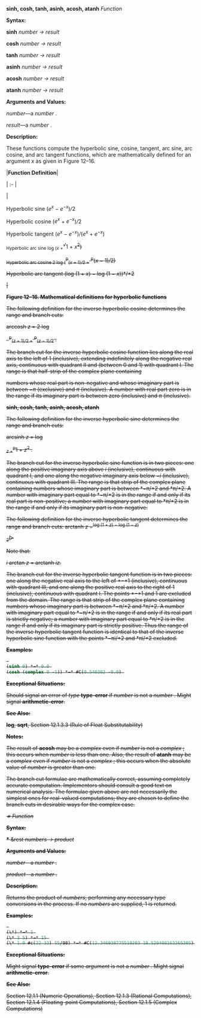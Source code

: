 **sinh, cosh, tanh, asinh, acosh, atanh** *Function* 



**Syntax:** 



**sinh** *number → result* 



**cosh** *number → result* 



**tanh** *number → result* 



**asinh** *number → result* 



**acosh** *number → result* 



**atanh** *number → result* 



**Arguments and Values:** 



*number*—a *number* . 



*result*—a *number* . 



**Description:** 



These functions compute the hyperbolic sine, cosine, tangent, arc sine, arc cosine, and arc tangent functions, which are mathematically defined for an argument *x* as given in Figure 12–16. 



|**Function Definition**|

| :- |

|<p>Hyperbolic sine (<i>e<sup>x</sup> − e<sup>−x</sup></i>)<i>/</i>2 </p><p>Hyperbolic cosine (<i>e<sup>x</sup></i> + <i>e<sup>−x</sup></i>)<i>/</i>2 </p><p>Hyperbolic tangent (<i>e<sup>x</sup> − e<sup>−x</sup></i>)<i>/</i>(<i>e<sup>x</sup></i> + <i>e<sup>−x</sup></i>) </p><p><sub>Hyperbolic arc sine log (<i>x</i> +</sub><i><sup>√</sup></i>1 + <i>x</i><s><sup>2</sup>) </p><p><sub>Hyperbolic arc cosine 2 log (</sub><sup>p</sup><sub>(<i>x</i> + 1)<i>/</i>2 +</sub> <sup>p</sup>(<i>x −</i> 1)<i>/</i>2) </p><p>Hyperbolic arc tangent (log (1 + *x*) *−* log (1 *− x*))*/*2</p>|





**Figure 12–16. Mathematical definitions for hyperbolic functions** 



The following definition for the inverse hyperbolic cosine determines the range and branch cuts: 



arccosh *z* = 2 log 



` `<sup>p</sup><sub>(<i>z</i> + 1)<i>/</i>2 +</sub> <sup>p</sup><sub>(<i>z −</i> 1)<i>/</i>2</sub> <i>.</i> 



The branch cut for the inverse hyperbolic cosine function lies along the real axis to the left of 1 (inclusive), extending indefinitely along the negative real axis, continuous with quadrant II and (between 0 and 1) with quadrant I. The range is that half-strip of the complex plane containing 



numbers whose real part is non-negative and whose imaginary part is between *−π* (exclusive) and *π* (inclusive). A number with real part zero is in the range if its imaginary part is between zero (inclusive) and *π* (inclusive). 







 



 



**sinh, cosh, tanh, asinh, acosh, atanh** 



The following definition for the inverse hyperbolic sine determines the range and branch cuts: 







arcsinh *z* = log 



<sub><i>z</i> +</sub><sup>p</sup>1 + <i>z</i><sup>2</sup> <i>.</i> 



The branch cut for the inverse hyperbolic sine function is in two pieces: one along the positive imaginary axis above *i* (inclusive), continuous with quadrant I, and one along the negative imaginary axis below *−i* (inclusive), continuous with quadrant III. The range is that strip of the complex plane containing numbers whose imaginary part is between *−π/*2 and *π/*2. A number with imaginary part equal to *−π/*2 is in the range if and only if its real part is non-positive; a number with imaginary part equal to *π/*2 is in the range if and only if its imaginary part is non-negative. 



The following definition for the inverse hyperbolic tangent determines the range and branch cuts: arctanh <i>z</i> =<sup>log (1 + <i>z</i>) <i>−</i> log (1 <i>− z</i>)</sup> 



<sub>2</sub>▷ 



Note that: 



*i* arctan *z* = arctanh *iz.* 



The branch cut for the inverse hyperbolic tangent function is in two pieces: one along the negative real axis to the left of *−*1 (inclusive), continuous with quadrant III, and one along the positive real axis to the right of 1 (inclusive), continuous with quadrant I. The points *−*1 and 1 are excluded from the domain. The range is that strip of the complex plane containing numbers whose imaginary part is between *−π/*2 and *π/*2. A number with imaginary part equal to *−π/*2 is in the range if and only if its real part is strictly negative; a number with imaginary part equal to *π/*2 is in the range if and only if its imaginary part is strictly positive. Thus the range of the inverse hyperbolic tangent function is identical to that of the inverse hyperbolic sine function with the points *−πi/*2 and *πi/*2 excluded. 



**Examples:**
```lisp
 
(sinh 0) *→* 0.0 
(cosh (complex 0 -1)) *→* #C(0.540302 -0.0) 

```
**Exceptional Situations:** 



Should signal an error of *type* **type-error** if *number* is not a *number* . Might signal **arithmetic-error**. 



**See Also:** 



**log**, **sqrt**, Section 12.1.3.3 (Rule of Float Substitutability) 



**Notes:** 



The result of **acosh** may be a *complex* even if *number* is not a *complex* ; this occurs when *number* is less than one. Also, the result of **atanh** may be a *complex* even if *number* is not a *complex* ; this occurs when the absolute value of *number* is greater than one. 







 



 



The branch cut formulae are mathematically correct, assuming completely accurate computation. Implementors should consult a good text on numerical analysis. The formulae given above are not necessarily the simplest ones for real-valued computations; they are chosen to define the branch cuts in desirable ways for the complex case. 



*∗ Function* 



**Syntax:** 



**\*** &amp;rest *numbers → product* 



**Arguments and Values:** 



*number*—a *number* . 



*product*—a *number* . 



**Description:** 



Returns the product of *numbers*, performing any necessary type conversions in the process. If no *numbers* are supplied, 1 is returned. 



**Examples:**
```lisp
 
(\*) *→* 1 
(\* 3 5) *→* 15 
(\* 1.0 #c(22 33) 55/98) *→* #C(12.346938775510203 18.520408163265305) 

```
**Exceptional Situations:** 



Might signal **type-error** if some *argument* is not a *number* . Might signal **arithmetic-error**. 



**See Also:** 



Section 12.1.1 (Numeric Operations), Section 12.1.3 (Rational Computations), Section 12.1.4 (Floating-point Computations), Section 12.1.5 (Complex Computations) 







 



 



